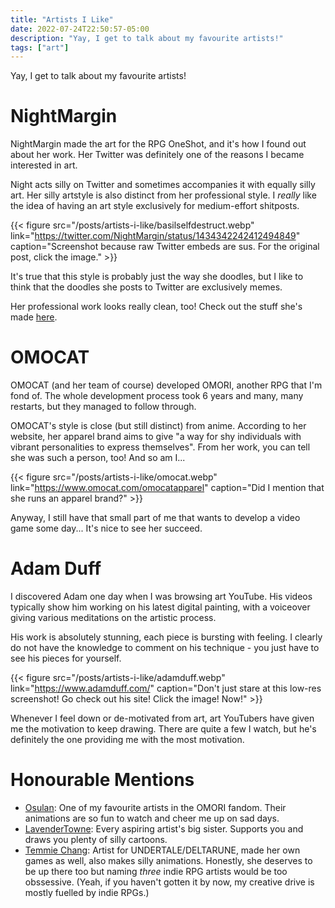 ```yaml
---
title: "Artists I Like"
date: 2022-07-24T22:50:57-05:00
description: "Yay, I get to talk about my favourite artists!"
tags: ["art"]
---
```


Yay, I get to talk about my favourite artists!

# NightMargin
NightMargin made the art for the RPG OneShot, and it's how I found out about her work. Her Twitter was definitely one of the reasons I became interested in art.

Night acts silly on Twitter and sometimes accompanies it with equally silly art. Her silly artstyle is also distinct from her professional style. I *really* like the idea of having an art style exclusively for medium-effort shitposts.

{{< figure src="/posts/artists-i-like/basilselfdestruct.webp" link="https://twitter.com/NightMargin/status/1434342242412494849" caption="Screenshot because raw Twitter embeds are sus. For the original post, click the image." >}}

It's true that this style is probably just the way she doodles, but I like to think that the doodles she posts to Twitter are exclusively memes.

Her professional work looks really clean, too! Check out the stuff she's made [here](http://nightmargin.weebly.com/).
# OMOCAT
OMOCAT (and her team of course) developed OMORI, another RPG that I'm fond of. The whole development process took 6 years and many, many restarts, but they managed to follow through.

OMOCAT's style is close (but still distinct) from anime. According to her website, her apparel brand aims to give "a way for shy individuals with vibrant personalities to express themselves". From her work, you can tell she was such a person, too! And so am I...

{{< figure src="/posts/artists-i-like/omocat.webp" link="https://www.omocat.com/omocatapparel" caption="Did I mention that she runs an apparel brand?" >}}

Anyway, I still have that small part of me that wants to develop a video game some day... It's nice to see her succeed.
# Adam Duff
I discovered Adam one day when I was browsing art YouTube. His videos typically show him working on his latest digital painting, with a voiceover giving various meditations on the artistic process.

His work is absolutely stunning, each piece is bursting with feeling. I clearly do not have the knowledge to comment on his technique - you just have to see his pieces for yourself.

{{< figure src="/posts/artists-i-like/adamduff.webp" link="https://www.adamduff.com/" caption="Don't just stare at this low-res screenshot! Go check out his site! Click the image! Now!" >}}

Whenever I feel down or de-motivated from art, art YouTubers have given me the motivation to keep drawing. There are quite a few I watch, but he's definitely the one providing me with the most motivation.
# Honourable Mentions
- [Osulan](https://twitter.com/_osulan): One of my favourite artists in the OMORI fandom. Their animations are so fun to watch and cheer me up on sad days.
- [LavenderTowne](https://twitter.com/lavendertowne): Every aspiring artist's big sister. Supports you and draws you plenty of silly cartoons.
- [Temmie Chang](https://tuyoki.itch.io/): Artist for UNDERTALE/DELTARUNE, made her own games as well, also makes silly animations. Honestly, she deserves to be up there too but naming *three* indie RPG artists would be too obssessive. (Yeah, if you haven't gotten it by now, my creative drive is mostly fuelled by indie RPGs.)